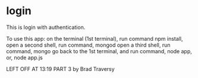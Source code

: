 # login

This is login with authentication.

To use this app:
on the terminal (1st terminal), run command npm install, 
open a second shell, run command, mongod
open a third shell, run command, mongo
go back to the 1st terminal, and run command, node app, or, node app.js

LEFT OFF AT 13:19 PART 3 by Brad Traversy